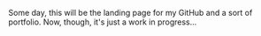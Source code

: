 Some day, this will be the landing page for my GitHub and a sort of portfolio. Now, though, it's just a work in progress...
